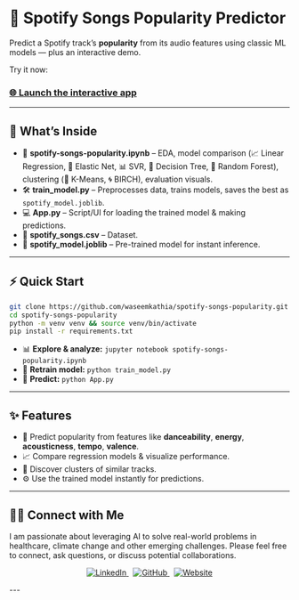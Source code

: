 # 🎵 Spotify Songs Popularity Predictor

Predict a Spotify track’s **popularity** from its audio features using classic ML models — plus an interactive demo.

Try it now:

### [🌐 Launch the interactive app](https://checkifspotifyhit.streamlit.app/)

---

## 📂 What’s Inside

* 📓 **spotify-songs-popularity.ipynb** – EDA, model comparison (📈 Linear Regression, 🔗 Elastic Net, 📊 SVR, 🌳 Decision Tree, 🌲 Random Forest), clustering (🎯 K-Means, 🌀 BIRCH), evaluation visuals.
* 🛠 **train\_model.py** – Preprocesses data, trains models, saves the best as `spotify_model.joblib`.
* 💻 **App.py** – Script/UI for loading the trained model & making predictions.
* 📄 **spotify\_songs.csv** – Dataset.
* 💾 **spotify\_model.joblib** – Pre-trained model for instant inference.

---

## ⚡ Quick Start

```bash
git clone https://github.com/waseemkathia/spotify-songs-popularity.git
cd spotify-songs-popularity
python -m venv venv && source venv/bin/activate
pip install -r requirements.txt
```

* 📊 **Explore & analyze:**
  `jupyter notebook spotify-songs-popularity.ipynb`
* 🔄 **Retrain model:**
  `python train_model.py`
* 🎯 **Predict:**
  `python App.py`

---

## ✨ Features

* 🎼 Predict popularity from features like **danceability**, **energy**, **acousticness**, **tempo**, **valence**.
* 📈 Compare regression models & visualize performance.
* 🎯 Discover clusters of similar tracks.
* ⚙️ Use the trained model instantly for predictions.

---
## 👨‍💻 Connect with Me

I am passionate about leveraging AI to solve real-world problems in healthcare, climate change and other emerging challenges. Please feel free to connect, ask questions, or discuss potential collaborations.

<p align="center">
  <a href="https://www.linkedin.com/in/waseemkathia/" target="_blank">
    <img src="https://img.shields.io/badge/LinkedIn-0A66C2?style=for-the-badge&logo=linkedin&logoColor=white" alt="LinkedIn">
  </a>
  &nbsp;
  <a href="https://github.com/waseemkathia" target="_blank">
    <img src="https://img.shields.io/badge/GitHub-181717?style=for-the-badge&logo=github&logoColor=white" alt="GitHub">
  </a>
  &nbsp;
  <a href="https://waseemkathia.github.io/" target="_blank">
    <img src="https://img.shields.io/badge/Website-4A90E2?style=for-the-badge&logo=blogger&logoColor=white" alt="Website">
  </a>
</p>
---

